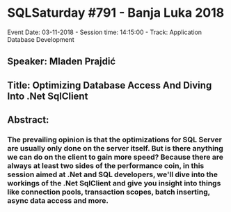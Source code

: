 # SQLSaturday #791 - Banja Luka 2018
Event Date: 03-11-2018 - Session time: 14:15:00 - Track: Application  Database Development
## Speaker: Mladen Prajdić
## Title: Optimizing Database Access And Diving Into .Net SqlClient
## Abstract:
### The prevailing opinion is that the optimizations for SQL Server are usually only done on the server itself. But is there anything we can do on the client to gain more speed? Because there are always at least two sides of the performance coin, in this session aimed at .Net and SQL developers, we'll dive into the workings of the .Net SqlClient and give you insight into things like connection pools, transaction scopes, batch inserting, async data access and more.
